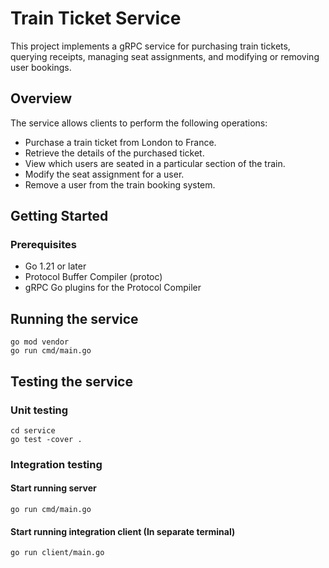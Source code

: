 # Train Ticket Service

This project implements a gRPC service for purchasing train tickets, querying receipts, managing seat assignments, and modifying or removing user bookings.

## Overview

The service allows clients to perform the following operations:

- Purchase a train ticket from London to France.
- Retrieve the details of the purchased ticket.
- View which users are seated in a particular section of the train.
- Modify the seat assignment for a user.
- Remove a user from the train booking system.

## Getting Started

### Prerequisites

- Go 1.21 or later
- Protocol Buffer Compiler (protoc)
- gRPC Go plugins for the Protocol Compiler

## Running the service

```
go mod vendor
go run cmd/main.go
```

## Testing the service

### Unit testing
```
cd service
go test -cover .
```

### Integration testing
#### Start running server
```
go run cmd/main.go
```

#### Start running integration client (In separate terminal)
```
go run client/main.go
```


